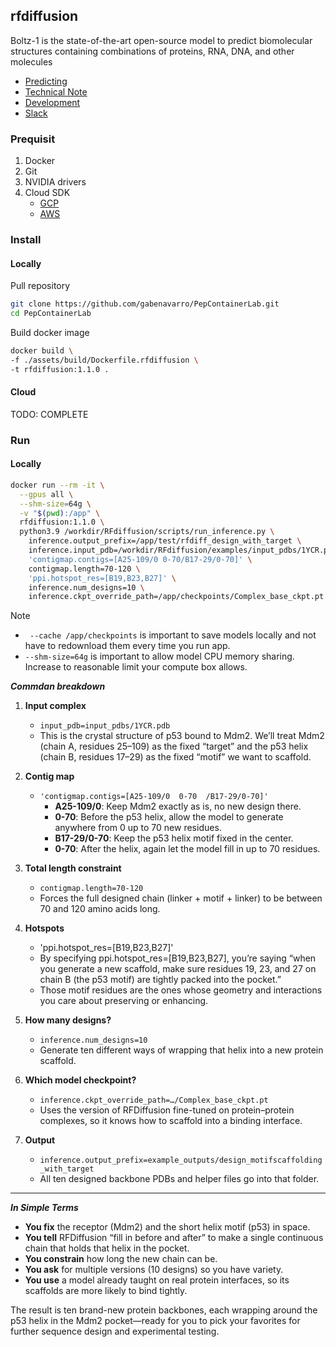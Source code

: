 ## rfdiffusion

Boltz-1 is the state-of-the-art open-source model to predict biomolecular structures containing combinations of proteins, RNA, DNA, and other molecules

* [Predicting](https://github.com/jwohlwend/boltz/blob/main/docs/prediction.md)
* [Technical Note](https://www.biorxiv.org/content/10.1101/2024.11.19.624167v2)
* [Development](https://github.com/jwohlwend/boltz)
* [Slack](https://boltz-community.slack.com/join/shared_invite/zt-2zj7e077b-D1R9S3JVOolhv_NaMELgjQ#/shared-invite/email)

### Prequisit

1. Docker
2. Git
3. NVIDIA drivers
4. Cloud SDK
    - [GCP](./gcp_setup.md)
    - [AWS](./aws_setup.md)

### Install 

#### Locally

Pull repository

```bash
git clone https://github.com/gabenavarro/PepContainerLab.git
cd PepContainerLab
```

Build docker image

```bash
docker build \
-f ./assets/build/Dockerfile.rfdiffusion \
-t rfdiffusion:1.1.0 .
```

#### Cloud

TODO: COMPLETE 

### Run

#### Locally

```bash
docker run --rm -it \
  --gpus all \
  --shm-size=64g \
  -v "$(pwd):/app" \
  rfdiffusion:1.1.0 \
  python3.9 /workdir/RFdiffusion/scripts/run_inference.py \
    inference.output_prefix=/app/test/rfdiff_design_with_target \
    inference.input_pdb=/workdir/RFdiffusion/examples/input_pdbs/1YCR.pdb \
    'contigmap.contigs=[A25-109/0 0-70/B17-29/0-70]' \
    contigmap.length=70-120 \
    'ppi.hotspot_res=[B19,B23,B27]' \
    inference.num_designs=10 \
    inference.ckpt_override_path=/app/checkpoints/Complex_base_ckpt.pt
```

Note 
* ` --cache /app/checkpoints` is important to save models locally and not have to redownload them every time you run app. 
* `--shm-size=64g` is important to allow model CPU memory sharing. Increase to reasonable limit your compute box allows. 


***Commdan breakdown***

1. **Input complex**  
   - `input_pdb=input_pdbs/1YCR.pdb`  
   - This is the crystal structure of p53 bound to Mdm2. We’ll treat Mdm2 (chain A, residues 25–109) as the fixed “target” and the p53 helix (chain B, residues 17–29) as the fixed “motif” we want to scaffold.

2. **Contig map**  
   - `'contigmap.contigs=[A25-109/0  0-70  /B17-29/0-70]'`  
     - **A25-109/0**: Keep Mdm2 exactly as is, no new design there.  
     - **0-70**: Before the p53 helix, allow the model to generate anywhere from 0 up to 70 new residues.  
     - **B17-29/0-70**: Keep the p53 helix motif fixed in the center.  
     - **0-70**: After the helix, again let the model fill in up to 70 residues.  

3. **Total length constraint**  
   - `contigmap.length=70-120`  
   - Forces the full designed chain (linker + motif + linker) to be between 70 and 120 amino acids long.

4. **Hotspots**
   - 'ppi.hotspot_res=[B19,B23,B27]'
   - By specifying ppi.hotspot_res=[B19,B23,B27], you’re saying “when you generate a new scaffold, make sure residues 19, 23, and 27 on chain B (the p53 motif) are tightly packed into the pocket.”
   - Those motif residues are the ones whose geometry and interactions you care about preserving or enhancing.

5. **How many designs?**  
   - `inference.num_designs=10`  
   - Generate ten different ways of wrapping that helix into a new protein scaffold.

6. **Which model checkpoint?**  
   - `inference.ckpt_override_path=…/Complex_base_ckpt.pt`  
   - Uses the version of RFDiffusion fine-tuned on protein–protein complexes, so it knows how to scaffold into a binding interface.

7. **Output**  
   - `inference.output_prefix=example_outputs/design_motifscaffolding_with_target`  
   - All ten designed backbone PDBs and helper files go into that folder.

---

***In Simple Terms***

- **You fix** the receptor (Mdm2) and the short helix motif (p53) in space.  
- **You tell** RFDiffusion “fill in before and after” to make a single continuous chain that holds that helix in the pocket.  
- **You constrain** how long the new chain can be.  
- **You ask** for multiple versions (10 designs) so you have variety.  
- **You use** a model already taught on real protein interfaces, so its scaffolds are more likely to bind tightly.

The result is ten brand-new protein backbones, each wrapping around the p53 helix in the Mdm2 pocket—ready for you to pick your favorites for further sequence design and experimental testing.